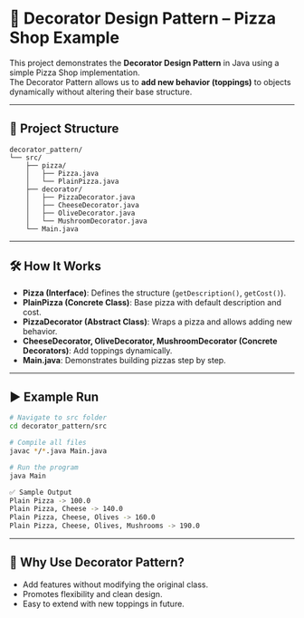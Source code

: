 # 🍕 Decorator Design Pattern – Pizza Shop Example

This project demonstrates the **Decorator Design Pattern** in Java using a simple Pizza Shop implementation.  
The Decorator Pattern allows us to **add new behavior (toppings)** to objects dynamically without altering their base structure.

---

## 📂 Project Structure

```
decorator_pattern/
└── src/
    ├── pizza/
    │   ├── Pizza.java
    │   └── PlainPizza.java
    ├── decorator/
    │   ├── PizzaDecorator.java
    │   ├── CheeseDecorator.java
    │   ├── OliveDecorator.java
    │   └── MushroomDecorator.java
    └── Main.java
```

---

## 🛠 How It Works

- **Pizza (Interface)**: Defines the structure (`getDescription()`, `getCost()`).
- **PlainPizza (Concrete Class)**: Base pizza with default description and cost.
- **PizzaDecorator (Abstract Class)**: Wraps a pizza and allows adding new behavior.
- **CheeseDecorator, OliveDecorator, MushroomDecorator (Concrete Decorators)**: Add toppings dynamically.
- **Main.java**: Demonstrates building pizzas step by step.

---

## ▶️ Example Run

```bash
# Navigate to src folder
cd decorator_pattern/src

# Compile all files
javac */*.java Main.java

# Run the program
java Main

✅ Sample Output
Plain Pizza -> 100.0
Plain Pizza, Cheese -> 140.0
Plain Pizza, Cheese, Olives -> 160.0
Plain Pizza, Cheese, Olives, Mushrooms -> 190.0
```

---

## 🎯 Why Use Decorator Pattern?

- Add features without modifying the original class.
- Promotes flexibility and clean design.
- Easy to extend with new toppings in future.